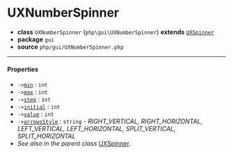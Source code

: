 # UXNumberSpinner

- **class** `UXNumberSpinner` (`php\gui\UXNumberSpinner`) **extends** [`UXSpinner`](https://github.com/jphp-compiler/jphp/blob/master/exts/jphp-gui-ext/api-docs/classes/php/gui/UXSpinner.md)
- **package** `gui`
- **source** `php/gui/UXNumberSpinner.php`

---

#### Properties

- `->`[`min`](#prop-min) : `int`
- `->`[`max`](#prop-max) : `int`
- `->`[`step`](#prop-step) : `int`
- `->`[`initial`](#prop-initial) : `int`
- `->`[`value`](#prop-value) : `int`
- `->`[`arrowsStyle`](#prop-arrowsstyle) : `string` - _RIGHT_VERTICAL, RIGHT_HORIZONTAL, LEFT_VERTICAL, LEFT_HORIZONTAL, SPLIT_VERTICAL, SPLIT_HORIZONTAL_
- *See also in the parent class* [UXSpinner](https://github.com/jphp-compiler/jphp/blob/master/exts/jphp-gui-ext/api-docs/classes/php/gui/UXSpinner.md).